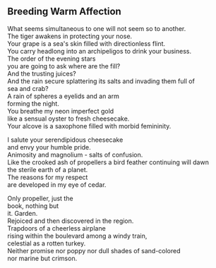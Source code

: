 Breeding Warm Affection
-----------------------
What seems simultaneous to one will not seem so to another.  
The tiger awakens in protecting your nose.  
Your grape is a sea's skin filled with directionless flint.  
You carry headlong into an archipeligos to drink your business.  
The order of the evening stars  
you are going to ask where are the fill?  
And the trusting juices?  
And the rain secure splattering its salts and invading them full of  
sea and crab?  
A rain of spheres a eyelids and an arm  
forming the night.  
You breathe my neon imperfect gold  
like a sensual oyster to fresh cheesecake.  
Your alcove is a saxophone filled with morbid femininity.  
  
I salute your serendipidous cheesecake  
and envy your humble pride.  
Animosity and magnolium - salts of confusion.  
Like the crooked ash of propellers a bird feather continuing will dawn  
the sterile earth of a planet.  
The reasons for my respect  
are developed in my eye of cedar.  
  
Only propeller, just the  
book, nothing but  
it. Garden.  
Rejoiced and then discovered in the region.  
Trapdoors of a cheerless airplane  
rising within the boulevard among a windy train,  
celestial as a rotten turkey.  
Neither promise nor poppy nor dull shades of sand-colored  
nor marine but crimson.  
